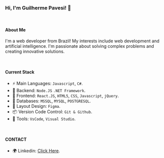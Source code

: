 ### Hi, I'm Guilherme Pavesi! 👏

<br>

#### About Me
I'm a web developer from Brazil! My interests include web development and artificial intelligence. I'm passionate about solving complex problems and creating innovative solutions.

<br>

#### Current Stack
- ⚡️ Main Languages: `Javascript`, `C#`.<br>
- 📡 Backend: `Node.JS` `.NET Framework`.<br>
- 🎉 Frontend: `React.JS`, `HTML5`, `CSS`, `Javascript`, `jQuery`.<br>
- 💾 Databases: `MSSQL`, `MYSQL`, `POSTGRESQL`.<br>
- 🎨 Layout Design: `Figma`.<br>
- 📦️ Version Code Control: `Git & Github`.<br>
- 🔨 Tools: `VsCode`, `Visual Studio`.

<br>

#### CONTACT
- 🌍 Linkedin: [Click Here](https://www.linkedin.com/in/guilherme-pavesi-15552520a/).
